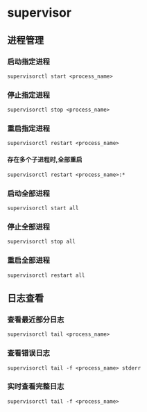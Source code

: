 # supervisor

## 进程管理

### 启动指定进程

```shell
supervisorctl start <process_name>
```

### 停止指定进程

```shell
supervisorctl stop <process_name>
```

### 重启指定进程

```shell
supervisorctl restart <process_name>
```

#### 存在多个子进程时,全部重启

```shell
supervisorctl restart <process_name>:*
```

### 启动全部进程

```shell
supervisorctl start all
```

### 停止全部进程

```shell
supervisorctl stop all
```

### 重启全部进程

```shell
supervisorctl restart all
```

## 日志查看

### 查看最近部分日志

```shell
supervisorctl tail <process_name>
```

### 查看错误日志

```shell
supervisorctl tail -f <process_name> stderr
```

### 实时查看完整日志

```shell
supervisorctl tail -f <process_name>
```